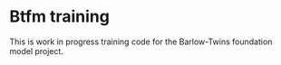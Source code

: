 # Btfm training

This is work in progress training code for the Barlow-Twins foundation model project.